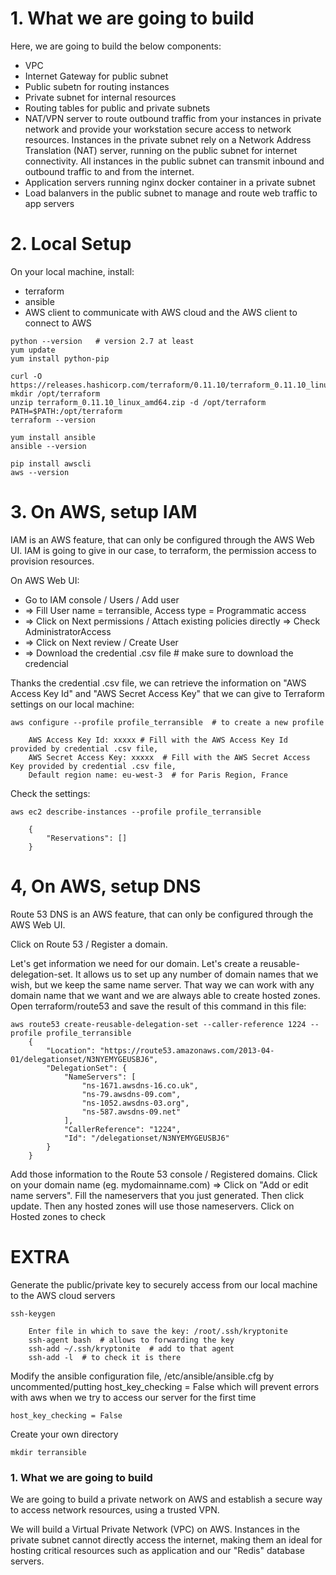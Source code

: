 # 1. What we are going to build

Here, we are going to build the below components:
- VPC
- Internet Gateway for public subnet
- Public subetn for routing instances
- Private subnet for internal resources
- Routing tables for public and private subnets
- NAT/VPN server to route outbound traffic from your instances in private network
and provide your workstation secure access to network resources. Instances in the private subnet rely on a Network Address Translation (NAT) server, running on the public subnet for internet connectivity. All instances in the public subnet can transmit inbound and outbound traffic to and from the internet.
- Application servers running nginx docker container in a private subnet
- Load balanvers in the public subnet to manage and route web traffic to app servers



# 2. Local Setup 

On your local machine, install:
- terraform 
- ansible
- AWS client to communicate with AWS cloud
and the AWS client to connect to AWS
```console
python --version   # version 2.7 at least
yum update
yum install python-pip

curl -O https://releases.hashicorp.com/terraform/0.11.10/terraform_0.11.10_linux_amd64.zip
mkdir /opt/terraform
unzip terraform_0.11.10_linux_amd64.zip -d /opt/terraform
PATH=$PATH:/opt/terraform
terraform --version

yum install ansible
ansible --version

pip install awscli
aws --version
```


# 3. On AWS, setup IAM

IAM is an AWS feature, that can only be configured through the AWS Web UI. IAM is going to give in our case, to terraform, the permission access to provision resources. 

On AWS Web UI:
- Go to IAM console / Users / Add user 
- => Fill User name = terransible, Access type = Programmatic access
- => Click on Next permissions / Attach existing policies directly => Check AdministratorAccess
- => Click on Next review / Create User
- => Download the credential .csv file # make sure to download the credencial

Thanks the credential .csv file,
we can retrieve the information on "AWS Access Key Id" and "AWS Secret Access Key"
that we can give to Terraform settings on our local machine:

```console
aws configure --profile profile_terransible  # to create a new profile

    AWS Access Key Id: xxxxx # Fill with the AWS Access Key Id provided by credential .csv file,
    AWS Secret Access Key: xxxxx  # Fill with the AWS Secret Access Key provided by credential .csv file,
    Default region name: eu-west-3  # for Paris Region, France
```

Check the settings:
```console
aws ec2 describe-instances --profile profile_terransible

    {
        "Reservations": []
    }
```

# 4, On AWS, setup DNS

Route 53 DNS is an AWS feature, that can only be configured through the AWS Web UI. 

Click on Route 53 / Register a domain.


Let's get information we need for our domain.
Let's create a reusable-delegation-set. It allows us to set up any number of domain names that we wish, but we keep the same name server. That way we can work with any domain name that we want and we are always able to create hosted zones.
Open terraform/route53 and save the result of this command in this file: 
```console
aws route53 create-reusable-delegation-set --caller-reference 1224 --profile profile_terransible
    {
        "Location": "https://route53.amazonaws.com/2013-04-01/delegationset/N3NYEMYGEUSBJ6", 
        "DelegationSet": {
            "NameServers": [
                "ns-1671.awsdns-16.co.uk", 
                "ns-79.awsdns-09.com", 
                "ns-1052.awsdns-03.org", 
                "ns-587.awsdns-09.net"
            ], 
            "CallerReference": "1224", 
            "Id": "/delegationset/N3NYEMYGEUSBJ6"
        }
    }
```
Add those information to the Route 53 console / Registered domains. Click on your domain name (eg. mydomainname.com)
=> Click on "Add or edit name servers". Fill the nameservers that you just generated. Then click update. Then any hosted zones will use those nameservers. Click on Hosted zones to check



# EXTRA
Generate the public/private key to securely access from our local machine to the AWS cloud servers
```console
ssh-keygen

    Enter file in which to save the key: /root/.ssh/kryptonite
    ssh-agent bash  # allows to forwarding the key
    ssh-add ~/.ssh/kryptonite  # add to that agent
    ssh-add -l  # to check it is there
```

Modify the ansible configuration file, /etc/ansible/ansible.cfg
by uncommented/putting host_key_checking = False
which will prevent errors with aws when we try to access our server for the first time
```console
host_key_checking = False 
```

Create your own directory
```console
mkdir terransible
```


### 1. What we are going to build

We are going to build a private network on AWS
and establish a secure way to access network resources, using a trusted VPN.

We will build a Virtual Private Network (VPC) on AWS.
Instances in the private subnet cannot directly access the internet, making them an ideal for hosting critical resources such as application and our "Redis" database servers.


